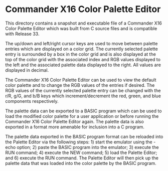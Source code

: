 # Commander X16 Color Palette Editor

This directory contains a snapshot and executable file of a Commander X16 Color Palette Editor which was built from C source files and is compatible with Release 33.

The up/down and left/right cursor keys are used to move between palette entries which are displayed on a color grid. The currently selected palette entry is surrounded by a box in the color grid and is also displayed at the top of the color grid with the associated index and RGB values displayed to the left and the associated palette data displayed to the right. All values are displayed in decimal.

The Commander X16 Color Palette Editor can be used to view the default color palette and to change the RGB values of the entries if desired. The RGB values of the currently selected palette entry can be changed with the r/R, g/G, and b/B keys which increment/decrement the red, green, and blue components respectively.

The palette data can be exported to a BASIC program which can be used to load the modified color palette for a user application or before running the Commander X16 Color Palette Editor again. The palette data is also exported in a format more amenable for inclusion into a C program.

The palette data exported in the BASIC program format can be reloaded into the Palette Editor via the following steps: 1) start the emulator using the -echo option; 2) paste the BASIC program into the emulator; 3) execute the RUN command; 4) execute the NEW command; 5) load the Palette Editor; and 6) execute the RUN command. The Palette Editor will then pick up the palette data that was loaded into the color palette by the BASIC program.
